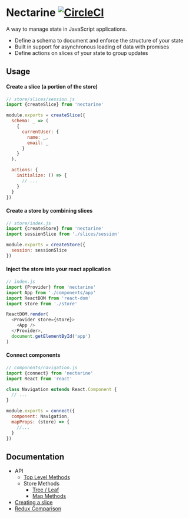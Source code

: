 # Nectarine [![CircleCI](https://circleci.com/gh/Originate/nectarine/tree/master.svg?style=svg)](https://circleci.com/gh/Originate/nectarine/tree/master)

A way to manage state in JavaScript applications.

* Define a schema to document and enforce the structure of your state
* Built in support for asynchronous loading of data with promises
* Define actions on slices of your state to group updates

## Usage

#### Create a slice (a portion of the store)
```javascript
// store/slices/session.js
import {createSlice} from 'nectarine'

module.exports = createSlice({
  schema: _ => (
    {
      currentUser: {
        name: _,
        email: _
      }
    }
  ),

  actions: {
    initialize: () => {
      // ...
    }
  }
})
```

#### Create a store by combining slices
```javascript
// store/index.js
import {createStore} from 'nectarine'
import sessionSlice from './slices/session'

module.exports = createStore({
  session: sessionSlice
})
```

#### Inject the store into your react application
```javascript
// index.js
import {Provider} from 'nectarine'
import App from './components/app'
import ReactDOM from 'react-dom'
import store from './store'

ReactDOM.render(
  <Provider store={store}>
    <App />
  </Provider>,
  document.getElementById('app')
)
```


#### Connect components
```javascript
// components/navigation.js
import {connect} from 'nectarine'
import React from 'react'

class Navigation extends React.Component {
  // ...
}

module.exports = connect({
  component: Navigation,
  mapProps: (store) => {
    //...
  }
})
```

## Documentation

* API
  * [Top Level Methods](/docs/api/top_level_methods.md)
  * Store Methods
    * [Tree / Leaf](/docs/api/tree_leaf_methods.md)
    * [Map Methods](/docs/api/map_methods.md)
* [Creating a slice](/docs/creating_a_slice.md)
* [Redux Comparison](/docs/redux_comparison.md)
